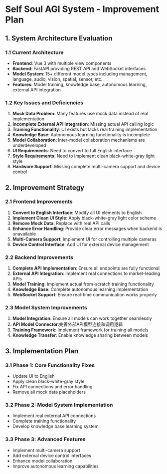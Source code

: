 # Self Soul AGI System - Improvement Plan

## 1. System Architecture Evaluation

### 1.1 Current Architecture
- **Frontend**: Vue 3 with multiple view components
- **Backend**: FastAPI providing REST API and WebSocket interfaces
- **Model System**: 15+ different model types including management, language, audio, vision, spatial, sensor, etc.
- **Features**: Model training, knowledge base, autonomous learning, external API integration

### 1.2 Key Issues and Deficiencies
1. **Mock Data Problem**: Many features use mock data instead of real implementation
2. **Incomplete External API Integration**: Missing actual API calling logic
3. **Training Functionality**: UI exists but lacks real training implementation
4. **Knowledge Base**: Autonomous learning functionality is incomplete
5. **Model Collaboration**: Inter-model collaboration mechanisms are underdeveloped
6. **UI Requirements**: Need to convert to full English interface
7. **Style Requirements**: Need to implement clean black-white-gray light style
8. **Hardware Support**: Missing complete multi-camera support and device control

## 2. Improvement Strategy

### 2.1 Frontend Improvements
1. **Convert to English Interface**: Modify all UI elements to English
2. **Implement Clean UI Style**: Apply black-white-gray light color scheme
3. **Remove Mock Data**: Replace with real API calls
4. **Enhance Error Handling**: Provide clear error messages when backend is unavailable
5. **Multi-Camera Support**: Implement UI for controlling multiple cameras
6. **Device Control Interface**: Add UI for external device management

### 2.2 Backend Improvements
1. **Complete API Implementation**: Ensure all endpoints are fully functional
2. **External API Integration**: Implement real connections to market-leading APIs
3. **Model Training**: Implement actual from-scratch training functionality
4. **Knowledge Base**: Complete autonomous learning implementation
5. **WebSocket Support**: Ensure real-time communication works properly

### 2.3 Model System Improvements
1. **Model Integration**: Ensure all models can work together seamlessly
2. **API Model Connector**:完善外部API模型连接和调用逻辑
3. **Training Framework**: Implement framework for training all models
4. **Knowledge Transfer**: Enable knowledge sharing between models

## 3. Implementation Plan

### 3.1 Phase 1: Core Functionality Fixes
- Update UI to English
- Apply clean black-white-gray style
- Fix API connections and error handling
- Remove all mock data placeholders

### 3.2 Phase 2: Model System Implementation
- Implement real external API connections
- Complete training functionality
- Develop knowledge base learning system

### 3.3 Phase 3: Advanced Features
- Implement multi-camera support
- Add external device control interfaces
- Enhance model collaboration
- Improve autonomous learning capabilities
